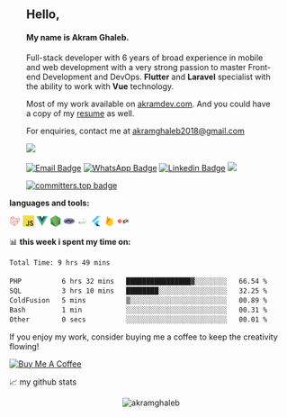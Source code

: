 
<br>
<div style="padding-left:30px; padding-right:30px;">
<h2 >Hello,</h2>
<h4 >My name is Akram Ghaleb.</h4>
<p>Full-stack developer with 6 years of broad experience in mobile and web development with a very strong passion to master Front-end Development and DevOps. <b>Flutter</b> and <b>Laravel</b> specialist with the ability to work with <b>Vue</b> technology.
</p>

<p>Most of my work available on <a href="https://akramdev.com/" target="_blank">akramdev.com</a>. And you could have a copy of my <a href="https://akramdev.com/cv" target="_blank" download="akram_cv.pdf" data-aos="zoom-in" data-aos-anchor="data-aos-anchor" class="btn btn-default mr-3">resume</a> as well.
</p>
<p>For enquiries, contact me at <a href="mailto:akramghaleb2018@gmail.com">akramghaleb2018@gmail.com</a></p>

<a href="https://backend.akramdev.com/cv" target="_blank" download="akram_cv.pdf" data-aos="zoom-in" data-aos-anchor="data-aos-anchor" class="btn btn-default mr-3"><img src="https://img.shields.io/badge/Download-CV-blue"></a>

[![Email Badge](https://img.shields.io/badge/-Email-c14438?style=flat-square&logo=Gmail&logoColor=white&link=mailto:akramghaleb2018@gmail.com)](mailto:akramghaleb2018@gmail.com)
[![WhatsApp Badge](https://img.shields.io/badge/-WhatsApp-25D366?style=flat-square&logo=WhatsApp&logoColor=white&link=https://api.whatsapp.com/send?phone=967776284933)](https://api.whatsapp.com/send?phone=967776284933)
[![Linkedin Badge](https://img.shields.io/badge/-Linkedin-blue?style=flat-square&logo=Linkedin&logoColor=white&link=https://www.linkedin.com/in/akramghaleb)](https://www.linkedin.com/in/akramghaleb)
![](https://visitor-badge.laobi.icu/badge?page_id=akramghaleb.akramghaleb)


[![committers.top badge](https://user-badge.committers.top/yemen/akramghaleb.svg)](https://user-badge.committers.top/yemen/akramghaleb)
</div>

**languages and tools:**  

<code><img height="20" src="https://raw.githubusercontent.com/github/explore/80688e429a7d4ef2fca1e82350fe8e3517d3494d/topics/laravel/laravel.png"></code>
<code><img height="20" src="https://raw.githubusercontent.com/github/explore/80688e429a7d4ef2fca1e82350fe8e3517d3494d/topics/javascript/javascript.png"></code>
<code><img height="20" src="https://raw.githubusercontent.com/github/explore/80688e429a7d4ef2fca1e82350fe8e3517d3494d/topics/vue/vue.png"></code>
<code><img height="20" src="https://raw.githubusercontent.com/github/explore/80688e429a7d4ef2fca1e82350fe8e3517d3494d/topics/nodejs/nodejs.png"></code>
<code><img height="20" src="https://raw.githubusercontent.com/github/explore/80688e429a7d4ef2fca1e82350fe8e3517d3494d/topics/php/php.png"></code>
<code><img height="20" src="https://raw.githubusercontent.com/github/explore/80688e429a7d4ef2fca1e82350fe8e3517d3494d/topics/mysql/mysql.png"></code>
<code><img height="20" src="https://raw.githubusercontent.com/github/explore/80688e429a7d4ef2fca1e82350fe8e3517d3494d/topics/flutter/flutter.png"></code>
<code><img height="20" src="https://raw.githubusercontent.com/github/explore/80688e429a7d4ef2fca1e82350fe8e3517d3494d/topics/firebase/firebase.png"></code>
<code><img height="20" src="https://raw.githubusercontent.com/github/explore/80688e429a7d4ef2fca1e82350fe8e3517d3494d/topics/git/git.png"></code>

📊 **this week i spent my time on:**
<!--START_SECTION:waka-->

```txt
Total Time: 9 hrs 49 mins

PHP          6 hrs 32 mins   ████████████████▓░░░░░░░░   66.54 %
SQL          3 hrs 10 mins   ████████░░░░░░░░░░░░░░░░░   32.25 %
ColdFusion   5 mins          ▒░░░░░░░░░░░░░░░░░░░░░░░░   00.89 %
Bash         1 min           ░░░░░░░░░░░░░░░░░░░░░░░░░   00.31 %
Other        0 secs          ░░░░░░░░░░░░░░░░░░░░░░░░░   00.01 %
```

<!--END_SECTION:waka-->

If you enjoy my work, consider buying me a coffee to keep the creativity flowing!

<a href="https://www.buymeacoffee.com/akramghaleb" target="_blank"><img src="https://cdn.buymeacoffee.com/buttons/v2/default-red.png" alt="Buy Me A Coffee" width="150" ></a>

  
📈 my github stats

<p align="center"> <img src="https://github-readme-stats.vercel.app/api?username=akramghaleb&show_icons=true&theme=gotham" alt="akramghaleb" />

